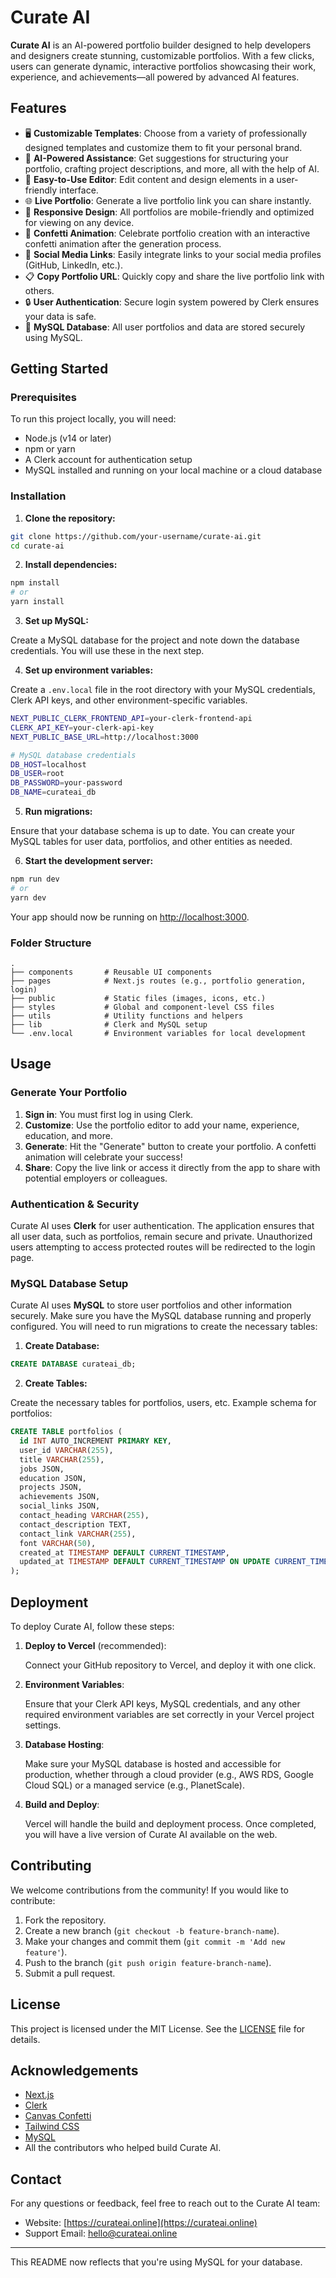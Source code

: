 # Curate AI

**Curate AI** is an AI-powered portfolio builder designed to help developers and designers create stunning, customizable portfolios. With a few clicks, users can generate dynamic, interactive portfolios showcasing their work, experience, and achievements—all powered by advanced AI features.

## Features

- 🖥️ **Customizable Templates**: Choose from a variety of professionally designed templates and customize them to fit your personal brand.
- 🤖 **AI-Powered Assistance**: Get suggestions for structuring your portfolio, crafting project descriptions, and more, all with the help of AI.
- 🎨 **Easy-to-Use Editor**: Edit content and design elements in a user-friendly interface.
- 🌐 **Live Portfolio**: Generate a live portfolio link you can share instantly.
- 📝 **Responsive Design**: All portfolios are mobile-friendly and optimized for viewing on any device.
- 🎉 **Confetti Animation**: Celebrate portfolio creation with an interactive confetti animation after the generation process.
- 🔗 **Social Media Links**: Easily integrate links to your social media profiles (GitHub, LinkedIn, etc.).
- 📋 **Copy Portfolio URL**: Quickly copy and share the live portfolio link with others.
- 🔒 **User Authentication**: Secure login system powered by Clerk ensures your data is safe.
- 💾 **MySQL Database**: All user portfolios and data are stored securely using MySQL.

## Getting Started

### Prerequisites

To run this project locally, you will need:

- Node.js (v14 or later)
- npm or yarn
- A Clerk account for authentication setup
- MySQL installed and running on your local machine or a cloud database

### Installation

1. **Clone the repository:**

```bash
git clone https://github.com/your-username/curate-ai.git
cd curate-ai
```

2. **Install dependencies:**

```bash
npm install
# or
yarn install
```

3. **Set up MySQL:**

Create a MySQL database for the project and note down the database credentials. You will use these in the next step.

4. **Set up environment variables:**

Create a `.env.local` file in the root directory with your MySQL credentials, Clerk API keys, and other environment-specific variables.

```bash
NEXT_PUBLIC_CLERK_FRONTEND_API=your-clerk-frontend-api
CLERK_API_KEY=your-clerk-api-key
NEXT_PUBLIC_BASE_URL=http://localhost:3000

# MySQL database credentials
DB_HOST=localhost
DB_USER=root
DB_PASSWORD=your-password
DB_NAME=curateai_db
```

5. **Run migrations:**

Ensure that your database schema is up to date. You can create your MySQL tables for user data, portfolios, and other entities as needed.

6. **Start the development server:**

```bash
npm run dev
# or
yarn dev
```

Your app should now be running on [http://localhost:3000](http://localhost:3000).

### Folder Structure

```
.
├── components       # Reusable UI components
├── pages            # Next.js routes (e.g., portfolio generation, login)
├── public           # Static files (images, icons, etc.)
├── styles           # Global and component-level CSS files
├── utils            # Utility functions and helpers
├── lib              # Clerk and MySQL setup
└── .env.local       # Environment variables for local development
```

## Usage

### Generate Your Portfolio

1. **Sign in**: You must first log in using Clerk.
2. **Customize**: Use the portfolio editor to add your name, experience, education, and more.
3. **Generate**: Hit the "Generate" button to create your portfolio. A confetti animation will celebrate your success!
4. **Share**: Copy the live link or access it directly from the app to share with potential employers or colleagues.

### Authentication & Security

Curate AI uses **Clerk** for user authentication. The application ensures that all user data, such as portfolios, remain secure and private. Unauthorized users attempting to access protected routes will be redirected to the login page.

### MySQL Database Setup

Curate AI uses **MySQL** to store user portfolios and other information securely. Make sure you have the MySQL database running and properly configured. You will need to run migrations to create the necessary tables:

1. **Create Database:**

```sql
CREATE DATABASE curateai_db;
```

2. **Create Tables:**

Create the necessary tables for portfolios, users, etc. Example schema for portfolios:

```sql
CREATE TABLE portfolios (
  id INT AUTO_INCREMENT PRIMARY KEY,
  user_id VARCHAR(255),
  title VARCHAR(255),
  jobs JSON,
  education JSON,
  projects JSON,
  achievements JSON,
  social_links JSON,
  contact_heading VARCHAR(255),
  contact_description TEXT,
  contact_link VARCHAR(255),
  font VARCHAR(50),
  created_at TIMESTAMP DEFAULT CURRENT_TIMESTAMP,
  updated_at TIMESTAMP DEFAULT CURRENT_TIMESTAMP ON UPDATE CURRENT_TIMESTAMP
);
```

## Deployment

To deploy Curate AI, follow these steps:

1. **Deploy to Vercel** (recommended):

   Connect your GitHub repository to Vercel, and deploy it with one click.

2. **Environment Variables**:

   Ensure that your Clerk API keys, MySQL credentials, and any other required environment variables are set correctly in your Vercel project settings.

3. **Database Hosting**:

   Make sure your MySQL database is hosted and accessible for production, whether through a cloud provider (e.g., AWS RDS, Google Cloud SQL) or a managed service (e.g., PlanetScale).

4. **Build and Deploy**:

   Vercel will handle the build and deployment process. Once completed, you will have a live version of Curate AI available on the web.

## Contributing

We welcome contributions from the community! If you would like to contribute:

1. Fork the repository.
2. Create a new branch (`git checkout -b feature-branch-name`).
3. Make your changes and commit them (`git commit -m 'Add new feature'`).
4. Push to the branch (`git push origin feature-branch-name`).
5. Submit a pull request.

## License

This project is licensed under the MIT License. See the [LICENSE](LICENSE) file for details.

## Acknowledgements

- [Next.js](https://nextjs.org/)
- [Clerk](https://clerk.dev/)
- [Canvas Confetti](https://www.kirilv.com/canvas-confetti/)
- [Tailwind CSS](https://tailwindcss.com/)
- [MySQL](https://www.mysql.com/)
- All the contributors who helped build Curate AI.

## Contact

For any questions or feedback, feel free to reach out to the Curate AI team:

- Website: [https://curateai.online](https://curateai.online)
- Support Email: hello@curateai.online

---

This README now reflects that you're using MySQL for your database.